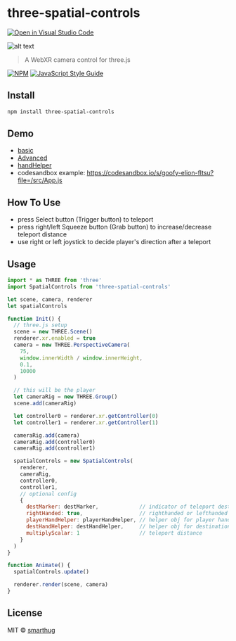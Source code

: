 # three-spatial-controls

[![Open in Visual Studio Code](https://open.vscode.dev/badges/open-in-vscode.svg)](https://open.vscode.dev/smarthug/teleport)

![alt text](img/spatial4.gif)

> A WebXR camera control for three.js

[![NPM](https://img.shields.io/npm/v/three-spatial-controls.svg)](https://www.npmjs.com/package/three-spatial-controls) [![JavaScript Style Guide](https://img.shields.io/badge/code_style-standard-brightgreen.svg)](https://standardjs.com)

## Install

```bash
npm install three-spatial-controls
```

## Demo

- [basic](https://smarthug.github.io/three-spatial-controls/)
- [Advanced](https://lab-delta.vercel.app/RefactorSpatial)
- [handHelper](https://lab-delta.vercel.app/JoystickSpatialControls)
- codesandbox example: https://codesandbox.io/s/goofy-elion-fltsu?file=/src/App.js

## How To Use

- press Select button (Trigger button) to teleport
- press right/left Squeeze button (Grab button) to increase/decrease teleport distance
- use right or left joystick to decide player's direction after a teleport

## Usage

```jsx
import * as THREE from 'three'
import SpatialControls from 'three-spatial-controls'

let scene, camera, renderer
let spatialControls

function Init() {
  // three.js setup
  scene = new THREE.Scene()
  renderer.xr.enabled = true
  camera = new THREE.PerspectiveCamera(
    75,
    window.innerWidth / window.innerHeight,
    0.1,
    10000
  )

  // this will be the player
  let cameraRig = new THREE.Group()
  scene.add(cameraRig)

  let controller0 = renderer.xr.getController(0)
  let controller1 = renderer.xr.getController(1)

  cameraRig.add(camera)
  cameraRig.add(controller0)
  cameraRig.add(controller1)

  spatialControls = new SpatialControls(
    renderer,
    cameraRig,
    controller0,
    controller1,
    // optional config 
    {
      destMarker: destMarker,             // indicator of teleport destination ,THREE.Object3D
      rightHanded: true,                  // righthanded or lefthanded
      playerHandHelper: playerHandHelper, // helper obj for player hand, THREE.Object3D
      destHandHelper: destHandHelper,     // helper obj for destination hand, THREE.Object3D
      multiplyScalar: 1                   // teleport distance
    }
  )
}

function Animate() {
  spatialControls.update()

  renderer.render(scene, camera)
}
```

## License

MIT © [smarthug](https://github.com/smarthug)
